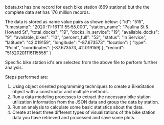 bdata.txt has one record for each bike station (669 stations) but the the complete data set has 176 million records.

The data is stored as name value pairs as shown below:
{
	"id": "515",
	"timestamp": "2020-11-16T11:55:55.000",
	"station_name": "Paulina St & Howard St",
	"total_docks": "19",
	"docks_in_service": "19",
	"available_docks": "9",
	"available_bikes": "10",
	"percent_full": "53",
	"status": "In Service",
	"latitude": "42.019159",
	"longitude": "-87.673573",
	"location": {
		"type": "Point",
		"coordinates": [-87.673573, 42.019159]
	},
	"record": "51520201116115555"
}

Specific bike station id's are selected from the above file to perform further analysis.


Steps performed are:
1. Using object oriented programming techniques to create a BikeStation object with a constructor and multiple methods.
2. Run a data modeling processes to extract the necessary bike station utilization information from the JSON data and group the data by station.
3. Run  an analysis to calculate some basic statistics about the data.
4. Create at least three different types of visualizations of the bike station data you have retrieved and processed and save some plots. 

